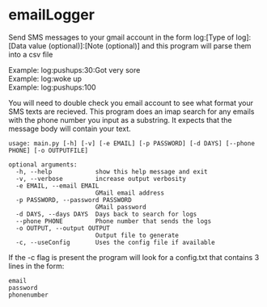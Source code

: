 emailLogger
===========

Send SMS messages to your gmail account in the form log:[Type of log]:[Data value (optional)]:[Note (optional)] and this program will parse them into a csv file

Example: log:pushups:30:Got very sore  
Example: log:woke up  
Example: log:pushups:100  

You will need to double check you email account to see what format your SMS texts are recieved. This program does an imap search for any emails with the phone number you input as a substring. 
It expects that the message body will contain your text.


```
usage: main.py [-h] [-v] [-e EMAIL] [-p PASSWORD] [-d DAYS] [--phone PHONE] [-o OUTPUTFILE]

optional arguments:
  -h, --help            show this help message and exit
  -v, --verbose         increase output verbosity
  -e EMAIL, --email EMAIL
                        GMail email address
  -p PASSWORD, --password PASSWORD
                        GMail password
  -d DAYS, --days DAYS  Days back to search for logs
  --phone PHONE         Phone number that sends the logs
  -o OUTPUT, --output OUTPUT
                        Output file to generate
  -c, --useConfig       Uses the config file if available
```

  
If the -c flag is present the program will look for a config.txt that contains 3 lines in the form:
```
email
password
phonenumber
```